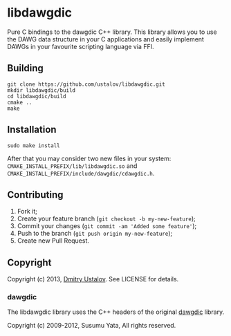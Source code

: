 # libdawgdic

Pure C bindings to the dawgdic C++ library. This library allows you to
use the DAWG data structure in your C applications and easily implement
DAWGs in your favourite scripting language via FFI.

## Building

```shell
git clone https://github.com/ustalov/libdawgdic.git
mkdir libdawgdic/build
cd libdawgdic/build
cmake ..
make
```

## Installation

```shell
sudo make install
```

After that you may consider two new files in your system:
`CMAKE_INSTALL_PREFIX/lib/libdawgdic.so` and
`CMAKE_INSTALL_PREFIX/include/dawgdic/cdawgdic.h`.

## Contributing

1. Fork it;
2. Create your feature branch (`git checkout -b my-new-feature`);
3. Commit your changes (`git commit -am 'Added some feature'`);
4. Push to the branch (`git push origin my-new-feature`);
5. Create new Pull Request.

## Copyright

Copyright (c) 2013, [Dmitry Ustalov](http://eveel.ru). See LICENSE for details.

### dawgdic

The libdawgdic library uses the C++ headers of the original
[dawgdic](http://code.google.com/p/dawgdic/) library.

Copyright (c) 2009-2012, Susumu Yata, All rights reserved.
